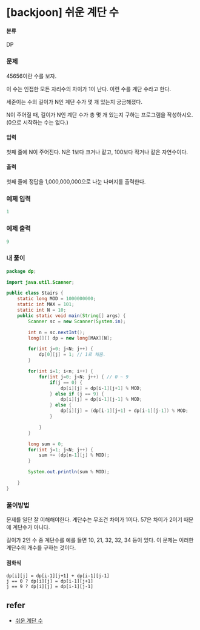 # [backjoon] 쉬운 계단 수 

#### 분류

DP

### 문제


45656이란 수를 보자.

이 수는 인접한 모든 자리수의 차이가 1이 난다. 이런 수를 계단 수라고 한다.

세준이는 수의 길이가 N인 계단 수가 몇 개 있는지 궁금해졌다.

N이 주어질 때, 길이가 N인 계단 수가 총 몇 개 있는지 구하는 프로그램을 작성하시오. (0으로 시작하는 수는 없다.)


#### 입력


첫째 줄에 N이 주어진다. N은 1보다 크거나 같고, 100보다 작거나 같은 자연수이다.


#### 출력


첫째 줄에 정답을 1,000,000,000으로 나눈 나머지를 출력한다.


### 예제 입력

```java
1
```

### 예제 출력

```java
9
```

### 내 풀이

```java
package dp;

import java.util.Scanner;

public class Stairs {
    static long MOD = 1000000000;
    static int MAX = 101;
    static int N = 10;
    public static void main(String[] args) {
        Scanner sc = new Scanner(System.in);

        int n = sc.nextInt();
        long[][] dp = new long[MAX][N];

        for(int j=0; j<N; j++) {
            dp[0][j] = 1; // 1로 채움.
        }

        for(int i=1; i<n; i++) {
            for(int j=0; j<N; j++) { // 0 ~ 9
                if(j == 0) {
                    dp[i][j] = dp[i-1][j+1] % MOD;
                } else if (j == 9) {
                    dp[i][j] = dp[i-1][j-1] % MOD;
                } else {
                    dp[i][j] = (dp[i-1][j+1] + dp[i-1][j-1]) % MOD;
                }

            }
        }

        long sum = 0;
        for(int j=1; j<N; j++) {
            sum += (dp[n-1][j] % MOD);
        }

        System.out.println(sum % MOD);

    }
}

```

### 풀이방법

문제를 일단 잘 이해해야한다. 계단수는 무조건 차이가 1이다. 57은 차이가 2이기 때문에 계단수가 아니다.

길이가 2인 수 중 계단수를 예를 들면 10, 21, 32, 32, 34 등이 있다. 이 문제는 이러한 계단수의 개수를 구하는 것이다.  

#### 점화식

```
dp[i][j] = dp[i-1][j+1] + dp[i-1][j-1]
j == 0 ? dp[i][j] = dp[i-1][j+1]
j == 9 ? dp[i][j] = dp[i-1][j-1]
```

## refer

- [쉬운 계단 수](https://www.acmicpc.net/problem/10844)

